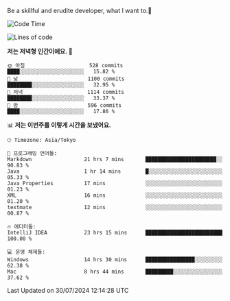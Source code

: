 Be a skillful and erudite developer, what I want to.👶

<!--START_SECTION:waka-->
![Code Time](http://img.shields.io/badge/Code%20Time-1%2C104%20hrs%2036%20mins-blue)

![Lines of code](https://img.shields.io/badge/%EC%A0%80%EB%8A%94%20%EC%97%AC%ED%83%9C%EA%B9%8C%EC%A7%80%20-2.7%20million%20%EC%A4%84%EC%9D%98%20%EC%BD%94%EB%93%9C%EB%A5%BC%20%EC%9E%91%EC%84%B1%ED%96%88%EC%96%B4%EC%9A%94.-blue)

**저는 저녁형 인간이에요. 🦉** 

```text
🌞 아침                     528 commits         ████░░░░░░░░░░░░░░░░░░░░░   15.82 % 
🌆 낮　                     1100 commits        ████████░░░░░░░░░░░░░░░░░   32.95 % 
🌃 저녁                     1114 commits        ████████░░░░░░░░░░░░░░░░░   33.37 % 
🌙 밤　                     596 commits         ████░░░░░░░░░░░░░░░░░░░░░   17.86 % 
```


📊 **저는 이번주를 이렇게 시간을 보냈어요.** 

```text
🕑︎ Timezone: Asia/Tokyo

💬 프로그래밍 언어들: 
Markdown                 21 hrs 7 mins       ███████████████████████░░   90.83 % 
Java                     1 hr 14 mins        █░░░░░░░░░░░░░░░░░░░░░░░░   05.33 % 
Java Properties          17 mins             ░░░░░░░░░░░░░░░░░░░░░░░░░   01.23 % 
XML                      16 mins             ░░░░░░░░░░░░░░░░░░░░░░░░░   01.20 % 
textmate                 12 mins             ░░░░░░░░░░░░░░░░░░░░░░░░░   00.87 % 

🔥 에디터들: 
IntelliJ IDEA            23 hrs 15 mins      █████████████████████████   100.00 % 

💻 운영 체제들: 
Windows                  14 hrs 30 mins      ████████████████░░░░░░░░░   62.38 % 
Mac                      8 hrs 44 mins       █████████░░░░░░░░░░░░░░░░   37.62 % 
```


 Last Updated on 30/07/2024 12:14:28 UTC
<!--END_SECTION:waka-->
